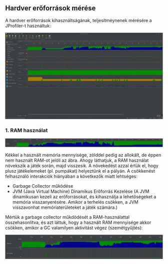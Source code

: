 ## Hardver erőforrások mérése
A hardver erőforrások kihasználtságának, teljesítméynenek mérésére a JProfiler-t használtuk:

![](JMeter.png)

### 1. RAM használat
![](RAM.png)

Kékkel a használt memória mennyisége, zölddel pedig az allokált, de éppen nem használt RAM-ot jelöli az ábra. 
Ahogy láthatjuk, a RAM használat növekszik a játék során, majd visszesik. A növekedést azzal értük el, hogy plusz játékelemeket (pl. pumpákat) helyeztünk el a pályán. A csökkenést felhasználó interakciók hiányában a következők miatt lehtséges: 
- Garbage Collector működése
- JVM (Java Virtual Machine) Dinamikus Erőforrás Kezelése (A JVM dinamikusan kezeli az erőforrásokat, és kihasználja a lehetőségeket a memória visszanyerésére. Amikor a terhelés csökken, a JVM visszavonhat memóriaterületeket a játék számára.)

Mértük a garbage collector műkdödését a RAM-használattal összehasonlítva, és azt láttuk, hogy a használt RAM mennyisége akkor csökken, amikor a GC valamilyen aktivitást végez (szemétgyűjtés):

![](GC_collector.png)